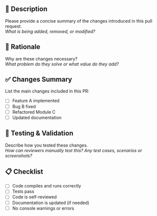 
## 📌 Description
Please provide a concise summary of the changes introduced in this pull request.  
_What is being added, removed, or modified?_

## 💭 Rationale
Why are these changes necessary?  
_What problem do they solve or what value do they add?_

## ✅ Changes Summary
List the main changes included in this PR:
- [ ] Feature A implemented
- [ ] Bug B fixed
- [ ] Refactored Module C
- [ ] Updated documentation

## 🧪 Testing & Validation
Describe how you tested these changes.  
_How can reviewers manually test this? Any test cases, scenarios or screenshots?_


## 📋 Checklist
- [ ] Code compiles and runs correctly
- [ ] Tests pass
- [ ] Code is self-reviewed
- [ ] Documentation is updated (if needed)
- [ ] No console warnings or errors